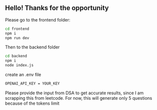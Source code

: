 ## Hello! Thanks for the opportunity

Please go to the frontend folder:

```bash
cd frontend
npm i 
npm run dev

```

Then to the backend folder
```bash
cd backend
npm i 
node index.js

```

create an .env file 
```bash
OPENAI_API_KEY = YOUR_KEY
```

Please provide the input from DSA to get accurate results, since I am scrapping this from leetcode.
For now, this will generate only 5 questions because of the tokens limit


